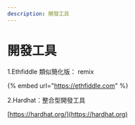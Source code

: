 ```yaml
---
description: 開發工具
---
```


# 開發工具

1.Ethfiddle 類似簡化版： remix

{% embed url="https://ethfiddle.com" %}

2.Hardhat：整合型開發工具

[https://hardhat.org/](https://hardhat.org)
